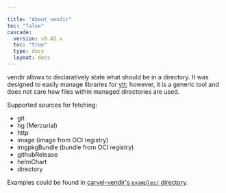 ```yaml
---

title: "About vendir"
toc: "false"
cascade:
  version: v0.42.x
  toc: "true"
  type: docs
  layout: docs
---
```


vendir allows to declaratively state what should be in a directory. It was designed to easily manage libraries for [ytt](/ytt); however, it is a generic tool and does not care how files within managed directories are used.

Supported sources for fetching:

- git
- hg (Mercurial)
- http
- image (image from OCI registry)
- imgpkgBundle (bundle from OCI registry)
- githubRelease
- helmChart
- directory

Examples could be found in [carvel-vendir's `examples/` directory](https://github.com/carvel-dev/vendir/tree/develop/examples).
